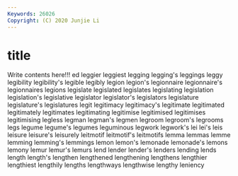 ```yaml
---
Keywords: 26026
Copyright: (C) 2020 Junjie Li
---
```


# title

Write contents here!!!
ed 
leggier 
leggiest 
legging
legging's 
leggings 
leggy 
legibility 
legibility's 
legible 
legibly 
legion 
legion's 
legionnaire
legionnaire's 
legionnaires 
legions 
legislate 
legislated 
legislates 
legislating 
legislation 
legislation's 
legislative
legislator 
legislator's 
legislators 
legislature 
legislature's 
legislatures 
legit 
legitimacy 
legitimacy's 
legitimate
legitimated 
legitimately 
legitimates 
legitimating 
legitimise 
legitimised 
legitimises 
legitimising 
legless 
legman
legman's 
legmen 
legroom 
legroom's 
legrooms 
legs 
legume 
legume's 
legumes 
leguminous
legwork 
legwork's 
lei 
lei's 
leis 
leisure 
leisure's 
leisurely 
leitmotif 
leitmotif's
leitmotifs 
lemma 
lemmas 
lemme 
lemming 
lemming's 
lemmings 
lemon 
lemon's 
lemonade
lemonade's 
lemons 
lemony 
lemur 
lemur's 
lemurs 
lend 
lender 
lender's 
lenders
lending 
lends 
length 
length's 
lengthen 
lengthened 
lengthening 
lengthens 
lengthier 
lengthiest
lengthily 
lengths 
lengthways 
lengthwise 
lengthy 
leniency 
